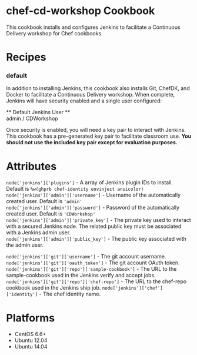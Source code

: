 # chef-cd-workshop Cookbook

This cookbook installs and configures Jenkins to facilitate a Continuous
Delivery workshop for Chef cookbooks.

# Recipes
### default
In addition to installing Jenkins, this cookbook also installs Git, ChefDK, and
Docker to facilitate a Continuous Delivery workshop.  When complete, Jenkins
will have security enabled and a single user configured:

** Default Jenkins   User **  
admin / CDWorkshop

Once security is enabled, you will need a key pair to interact with
Jenkins.  This cookbook has a pre-generated key pair to facilitate classroom
use.  **You should not use the included key pair except for evaluation
purposes.**


# Attributes

`node['jenkins']['plugins']` - A array of Jenkins plugin IDs to install.
Default is `%w(ghprb chef-identity envinject ansicolor)`  
`node['jenkins']['admin']['username']` - Username of the automatically created
user.  Default is `'admin'`  
`node['jenkins']['admin']['password']` - Password of the automatically created
user.  Default is `'CDWorkshop'`  
`node['jenkins']['admin']['private_key']` - The private key used to interact with
a secured Jenkins node.  The related public key must be associated with a
Jenkins admin user.  
`node['jenkins']['admin']['public_key']` - The public key associated with the
admin user.

`node['jenkins']['git']['username']` - The git account username.
`node['jenkins']['git']['oauth_token']` - The git account OAuth token.
`node['jenkins']['git']['repo']['sample-cookbook']` - The URL to the sample-cookbook  used in the Jenkins verify and accept jobs.
`node['jenkins']['git']['repo']['chef-repo']` - The URL to the chef-repo cookbook used in the Jenkins ship job.
`node['jenkins']['chef']['identity']` - The chef identity name.

# Platforms
- CentOS 6.6+
- Ubuntu 12.04
- Ubuntu 14.04
